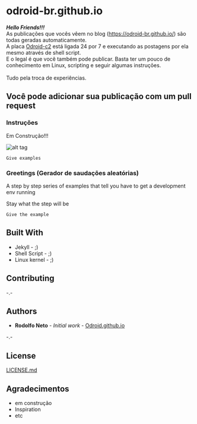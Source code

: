 # odroid-br.github.io

***Hello Friends!!!*** <br />
As publicações que vocês vêem no blog (https://odroid-br.github.io/) são todas geradas automaticamente. <br />
A placa [Odroid-c2](http://www.hardkernel.com/main/products/prdt_info.php) está ligada 24 por 7 e executando as postagens por ela mesmo através de shell script. <br />
E o legal é que você também pode publicar. Basta ter um pouco de conhecimento em Linux, scripting e seguir algumas instruções.<br />
<br />
Tudo pela troca de experiências. <br />

## Você pode adicionar sua publicação com um pull request

### Instruções

Em Construção!!! <br />

![alt tag](https://github.com/odroid-br/odroid-br.github.io/blob/master/downloads/_posts.PNG)


```
Give examples
```

### Greetings (Gerador de saudações aleatórias)

A step by step series of examples that tell you have to get a development env running

Stay what the step will be

```
Give the example
```

## Built With

* Jekyll - ;)
* Shell Script - ;)
* Linux kernel - ;)

## Contributing

-.-

## Authors

* **Rodolfo Neto** - *Initial work* - [Odroid.github.io](https://odroid-br.github.io)

-.-

## License

[LICENSE.md](LICENSE.md)

## Agradecimentos

* em construção
* Inspiration
* etc

